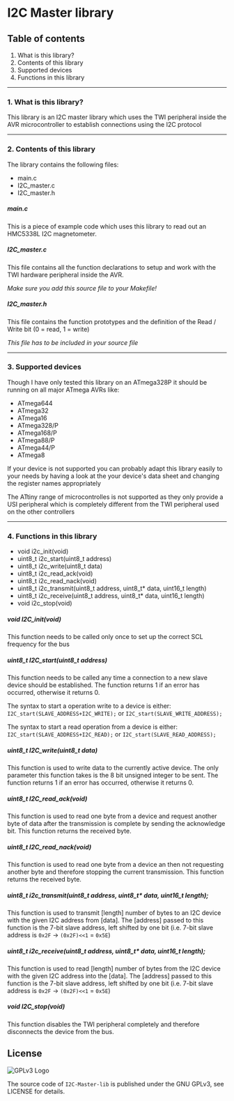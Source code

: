 # I2C Master library

## Table of contents

1. What is this library?
2. Contents of this library
3. Supported devices
4. Functions in this library

------------------------------------------------------------------------------------

### 1. What is this library?
This library is an I2C master library which uses the TWI peripheral inside the
AVR microcontroller to establish connections using the I2C protocol

------------------------------------------------------------------------------------

### 2. Contents of this library

The library contains the following files:

* main.c
* I2C_master.c
* I2C_master.h

##### main.c
This is a piece of example code which uses this library to read out
an HMC5338L I2C magnetometer.

##### I2C_master.c
This file contains all the function declarations to setup and work with the
TWI hardware peripheral inside the AVR.

*Make sure you add this source file to your Makefile!*

##### I2C_master.h
This file contains the function prototypes and the definition of the
Read / Write bit (0 = read, 1 = write)

*This file has to be included in your source file*

------------------------------------------------------------------------------------

### 3. Supported devices
Though I have only tested this library on an ATmega328P it should be running
on all major ATmega AVRs like:

* ATmega644
* ATmega32
* ATmega16
* ATmega328/P
* ATmega168/P
* ATmega88/P
* ATmega44/P
* ATmega8

If your device is not supported you can probably adapt this library easily to your
needs by having a look at the your device's data sheet and changing the register names
appropriately

The ATtiny range of microcontrolles is not supported as they only provide a USI
peripheral which is completely different from the TWI peripheral used on the
other controllers

------------------------------------------------------------------------------------

### 4. Functions in this library

* void i2c_init(void)
* uint8_t i2c_start(uint8_t address)
* uint8_t i2c_write(uint8_t data)
* uint8_t i2c_read_ack(void)
* uint8_t i2c_read_nack(void)
* uint8_t i2c_transmit(uint8_t address, uint8_t* data, uint16_t length)
* uint8_t i2c_receive(uint8_t address, uint8_t* data, uint16_t length)
* void i2c_stop(void)

##### void I2C_init(void)
This function needs to be called only once to set up the correct SCL frequency
for the bus

##### uint8_t I2C_start(uint8_t address)
This function needs to be called any time a connection to a new slave device should
be established. The function returns 1 if an error has occurred, otherwise it returns
0.

The syntax to start a operation write to a device is either:
`I2C_start(SLAVE_ADDRESS+I2C_WRITE);`
or
`I2C_start(SLAVE_WRITE_ADDRESS);`

The syntax to start a read operation from a device is either:
`I2C_start(SLAVE_ADDRESS+I2C_READ);`
or
`I2C_start(SLAVE_READ_ADDRESS);`

##### uint8_t I2C_write(uint8_t data)
This function is used to write data to the currently active device.
The only parameter this function takes is the 8 bit unsigned integer to be sent.
The function returns 1 if an error has occurred, otherwise it returns
0.

##### uint8_t I2C_read_ack(void)
This function is used to read one byte from a device and request another byte of data
after the transmission is complete by sending the acknowledge bit.
This function returns the received byte.

##### uint8_t I2C_read_nack(void)
This function is used to read one byte from a device an then not requesting another
byte and therefore stopping the current transmission.
This function returns the received byte.

##### uint8_t i2c_transmit(uint8_t address, uint8_t* data, uint16_t length);
This function is used to transmit [length] number of bytes to an I2C device with the given
I2C address from [data].
The [address] passed to this function is the 7-bit slave address, left
shifted by one bit (i.e. 7-bit slave address is `0x2F` -> `(0x2F)<<1` = `0x5E`)

##### uint8_t i2c_receive(uint8_t address, uint8_t* data, uint16_t length);
This function is used to read [length] number of bytes from the I2C device with the given
I2C address into the [data].
The [address] passed to this function is the 7-bit slave address, left
shifted by one bit (i.e. 7-bit slave address is `0x2F` -> `(0x2F)<<1` = `0x5E`)

##### void I2C_stop(void)
This function disables the TWI peripheral completely
and therefore disconnects the device from the bus.

## License

![GPLv3 Logo](https://www.gnu.org/graphics/gplv3-127x51.png)

The source code of `I2C-Master-lib` is published under the GNU GPLv3, see LICENSE for details.


